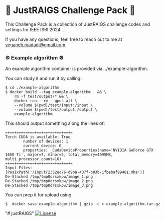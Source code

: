 # 🎁 JustRAIGS Challenge Pack 🎁

This Challenge Pack is a collection of JustRAIGS challenge codes and settings for IEEE ISBI 2024.

If you have any questions, feel free to reach out to me at yeganeh.madadi@gmail.com.


### ⚙️ Example algorithm ⚙️

An example algorithm container is provided via: ./example-algorithm.

You can study it and run it by calling:

    $ cd ./example-algorithm
    $ docker build --tag example-algorithm . && \
        rm -f test/output/* && \
        docker run --rm --gpus all \
        --volume $(pwd)/test/input:/input \
        --volume $(pwd)/test/output:/output \
        example-algorithm

This should output something along the lines of:

    =+==+==+==+==+==+==+==+==+==+=
    Torch CUDA is available: True
            number of devices: 1
            current device: 0
            properties: _CudaDeviceProperties(name='NVIDIA GeForce GTX 1650 Ti', major=7, minor=5, total_memory=4095MB, multi_processor_count=16)
    =+==+==+==+==+==+==+==+==+==+=
    Input Files:
    [PosixPath('/input/2332ec76-d9ba-437f-b03b-1fbebaf99401.mha')]
    De-Stacked /tmp/tmp0drsxkpw/image_1.png
    De-Stacked /tmp/tmp0drsxkpw/image_2.png
    De-Stacked /tmp/tmp0drsxkpw/image_3.png

You can prep it for upload using:

    $  docker save example-algorithm | gzip -c > example-algorithm.tar.gz


"# justRAIGS" 
[![License](https://img.shields.io/badge/License-Apache%202.0-blue.svg)](https://opensource.org/licenses/Apache-2.0)
